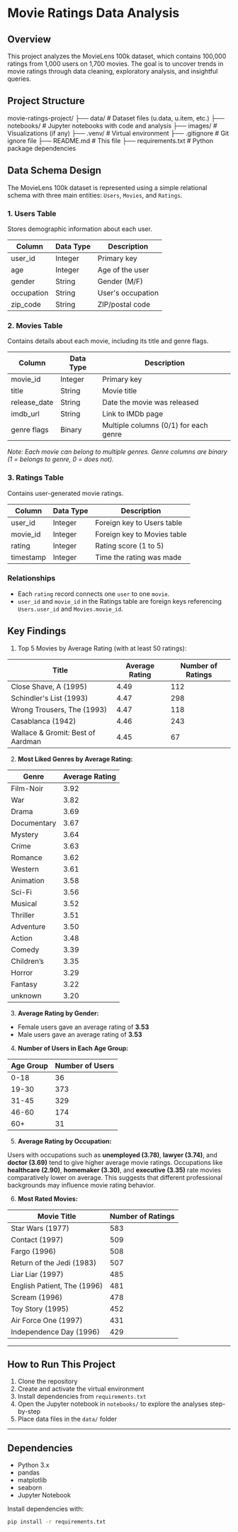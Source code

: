 # Movie Ratings Data Analysis

## Overview
This project analyzes the MovieLens 100k dataset, which contains 100,000 ratings from 1,000 users on 1,700 movies. The goal is to uncover trends in movie ratings through data cleaning, exploratory analysis, and insightful queries.

## Project Structure
movie-ratings-project/
├── data/ # Dataset files (u.data, u.item, etc.)
├── notebooks/ # Jupyter notebooks with code and analysis
├── images/ # Visualizations (if any)
├── .venv/ # Virtual environment
├── .gitignore # Git ignore file
├── README.md # This file
├── requirements.txt # Python package dependencies

## Data Schema Design
The MovieLens 100k dataset is represented using a simple relational schema with three main entities: `Users`, `Movies`, and `Ratings`.

### 1. Users Table
Stores demographic information about each user.

| Column      | Data Type | Description             |
|-------------|-----------|-------------------------|
| user_id     | Integer   | Primary key             |
| age         | Integer   | Age of the user         |
| gender      | String    | Gender (M/F)            |
| occupation  | String    | User's occupation       |
| zip_code    | String    | ZIP/postal code         |

### 2. Movies Table
Contains details about each movie, including its title and genre flags.

| Column       | Data Type | Description                            |
|--------------|-----------|----------------------------------------|
| movie_id     | Integer   | Primary key                            |
| title        | String    | Movie title                            |
| release_date | String    | Date the movie was released            |
| imdb_url     | String    | Link to IMDb page                      |
| genre flags  | Binary    | Multiple columns (0/1) for each genre  |

*Note: Each movie can belong to multiple genres. Genre columns are binary (1 = belongs to genre, 0 = does not).*

### 3. Ratings Table
Contains user-generated movie ratings.

| Column     | Data Type | Description                      |
|------------|-----------|----------------------------------|
| user_id    | Integer   | Foreign key to Users table       |
| movie_id   | Integer   | Foreign key to Movies table      |
| rating     | Integer   | Rating score (1 to 5)            |
| timestamp  | Integer   | Time the rating was made         |

### Relationships
- Each `rating` record connects one `user` to one `movie`.
- `user_id` and `movie_id` in the Ratings table are foreign keys referencing `Users.user_id` and `Movies.movie_id`.

## Key Findings
1. Top 5 Movies by Average Rating (with at least 50 ratings):

| Title                              | Average Rating | Number of Ratings |
|-----------------------------------|----------------|-------------------|
| Close Shave, A (1995)             | 4.49           | 112               |
| Schindler's List (1993)           | 4.47           | 298               |
| Wrong Trousers, The (1993)        | 4.47           | 118               |
| Casablanca (1942)                 | 4.46           | 243               |
| Wallace & Gromit: Best of Aardman | 4.45           | 67                |

2. **Most Liked Genres by Average Rating:**

| Genre       | Average Rating |
|-------------|----------------|
| Film-Noir   | 3.92           |
| War         | 3.82           |
| Drama       | 3.69           |
| Documentary | 3.67           |
| Mystery     | 3.64           |
| Crime       | 3.63           |
| Romance     | 3.62           |
| Western     | 3.61           |
| Animation   | 3.58           |
| Sci-Fi      | 3.56           |
| Musical     | 3.52           |
| Thriller    | 3.51           |
| Adventure   | 3.50           |
| Action      | 3.48           |
| Comedy      | 3.39           |
| Children’s  | 3.35           |
| Horror      | 3.29           |
| Fantasy     | 3.22           |
| unknown     | 3.20           |

3. **Average Rating by Gender:**

- Female users gave an average rating of **3.53**  
- Male users gave an average rating of **3.53**

4. **Number of Users in Each Age Group:**

| Age Group | Number of Users |
|-----------|-----------------|
| 0-18      | 36              |
| 19-30     | 373             |
| 31-45     | 329             |
| 46-60     | 174             |
| 60+       | 31              |

5. **Average Rating by Occupation:**

Users with occupations such as **unemployed (3.78)**, **lawyer (3.74)**, and **doctor (3.69)** tend to give higher average movie ratings. Occupations like **healthcare (2.90)**, **homemaker (3.30)**, and **executive (3.35)** rate movies comparatively lower on average. This suggests that different professional backgrounds may influence movie rating behavior.

6. **Most Rated Movies:**

| Movie Title             | Number of Ratings |
|------------------------|-------------------|
| Star Wars (1977)       | 583               |
| Contact (1997)         | 509               |
| Fargo (1996)           | 508               |
| Return of the Jedi (1983)| 507             |
| Liar Liar (1997)       | 485               |
| English Patient, The (1996) | 481          |
| Scream (1996)          | 478               |
| Toy Story (1995)       | 452               |
| Air Force One (1997)   | 431               |
| Independence Day (1996)| 429               |

---

## How to Run This Project

1. Clone the repository  
2. Create and activate the virtual environment  
3. Install dependencies from `requirements.txt`  
4. Open the Jupyter notebook in `notebooks/` to explore the analyses step-by-step  
5. Place data files in the `data/` folder  

---

## Dependencies

- Python 3.x  
- pandas  
- matplotlib  
- seaborn  
- Jupyter Notebook

Install dependencies with:

```bash
pip install -r requirements.txt
